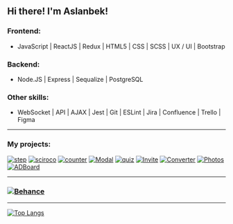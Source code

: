 ## Hi there! I'm Aslanbek!

### Frontend:
- JavaScript | ReactJS | Redux | HTML5 | CSS | SCSS | UX / UI | Bootstrap

### Backend:
- Node.JS | Express | Sequalize | PostgreSQL

### Other skills:
- WebSocket | API | AJAX | Jest | Git | ESLint | Jira | Confluence | Trello | Figma
___


### My projects:
[![step](https://user-images.githubusercontent.com/99525626/188272577-0bc0f1d8-effe-4a02-bd4b-b0d701e138d2.png)](https://pofigor.github.io/step-up-store/) [![sciroco](https://user-images.githubusercontent.com/99525626/188272599-a8f6d0e4-1d20-4d75-90b6-daa564bedf98.png)](http://sciroco.herokuapp.com/) [![counter](https://user-images.githubusercontent.com/99525626/188272542-b3956242-86d7-4668-a38b-029b5138689c.png)](https://pofigor.github.io/Counter/) [![Modal](https://user-images.githubusercontent.com/99525626/188286061-41a7f3d7-0a07-445b-b9c6-3618286ac4f4.png)](https://pofigor.github.io/modal/) [![quiz](https://user-images.githubusercontent.com/99525626/188325884-301b2ba9-26f7-4eea-8753-ac5a4e8472df.png)](https://pofigor.github.io/quiz/) [![Invite](https://user-images.githubusercontent.com/99525626/188597292-8520410f-1f58-4f78-adf8-8ed6f6f9f435.png)](https://pofigor.github.io/users/) [![Converter](https://user-images.githubusercontent.com/99525626/188894405-61d6aa6b-4cbf-4bd7-acc3-72910a1e4f90.png)](https://pofigor.github.io/Currency-converter/) [![Photos](https://user-images.githubusercontent.com/99525626/188967136-b2b92e7d-45de-45c9-ae1e-f03ef131de32.png)](https://pofigor.github.io/Photos/) [![ADBoard](https://user-images.githubusercontent.com/99525626/206294181-ffb0b035-80bb-4555-b6a2-cd0308ff22bf.png)](https://adboard.onrender.com/)
___
### [![Behance](https://user-images.githubusercontent.com/99525626/206230560-d5e3f97a-813e-4f89-9ac2-169bb4cd5ed9.png)](https://www.behance.net/Kaipaeff)
___






[![Top Langs](https://github-readme-stats.vercel.app/api/top-langs/?username=anuraghazra&layout=compact)](https://github.com/anuraghazra/github-readme-stats)
